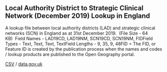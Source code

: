 ## Local Authority District to Strategic Clinical Network (December 2019) Lookup in England

A lookup file between local authority districts (LAD) and strategic clinical networks (SCN) in England as at 31st December 2019.  (File Size - 64 KB)  Field Names - LAD19CD, LAD19NM, SCN19CD, SCN19NM, FIDField Types - Text, Text, Text, TextField Lengths - 9, 35, 9, 48FID = The FID,
or Feature ID is created by the publication process when the names and codes /
lookup products are published to the Open Geography portal. 

[CSV](../csv/079.csv) / [data.gov.uk](https://data.gov.uk/dataset/b0c643c6-ec67-4567-b0ed-8c9f155ea74e/local-authority-district-to-strategic-clinical-network-december-2019-lookup-in-england)

